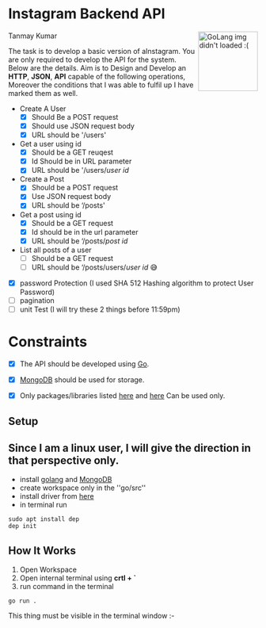 # Instagram Backend API
Tanmay Kumar
<img src="https://www.vhv.rs/dpng/d/211-2119308_transparent-mongodb-png-mongodb-update-one-collection-golang.png" align="right"
     alt="GoLang img didn't loaded :(" width="120" >

The task is to develop a basic version of aInstagram. You are only required to develop the API for the
system. Below are the details.
Aim is to Design and Develop an **HTTP**, **JSON**, **API** capable of the following operations,<br>
Moreover the conditions that I was able to fulfil up I have marked them as well.

* Create A User
  * [X] Should Be a POST request
  * [X] Should use JSON request body
  * [X] URL should be '/users'
* Get a user using id
  * [X] Should be a GET reuqest
  * [X] Id Should be in URL parameter
  * [X] URL should be '/users/*user id*
* Create a Post
  * [X] Should be a POST request
  * [X] Use JSON request body
  * [X] URL should be ‘/posts'

* Get a post using id
  * [X] Should be a GET request
  * [X] Id should be in the url parameter
  * [X] URL should be ‘/posts/*post id*

* List all posts of a user
  * [ ] Should be a GET request                  
  * [ ] URL should be ‘/posts/users/*user id* 😅
- [X] password Protection  (I used SHA 512 Hashing algorithm to protect User Password)
- [ ] pagination
- [ ] unit Test   (I will try these 2 things before 11:59pm)
# Constraints
- [X] The API should be developed using [Go](https://golang.org/).
- [X] [MongoDB](https://www.mongodb.com/) should be used for storage.
- [X] Only packages/libraries listed [here](https://pkg.go.dev/std) and [here](https://pkg.go.dev/go.mongodb.org/mongo-driver@v1.4.0) Can be used only.



## Setup
## Since I am a linux user, I will give the direction in that perspective only.
- install [golang](https://golang.org/doc/install) and [MongoDB](https://www.mongodb.com/try/download/community)
- create workspace only in the ''go/src''
- install driver from [here](https://github.com/mongodb/mongo-go-driver)
- in terminal run 
```
sudo apt install dep
dep init
```


## How It Works

1. Open Workspace
2. Open internal terminal using **crtl + `**
3. run command in the terminal
```
go run .
```
This thing must be visible in the terminal window :- 



